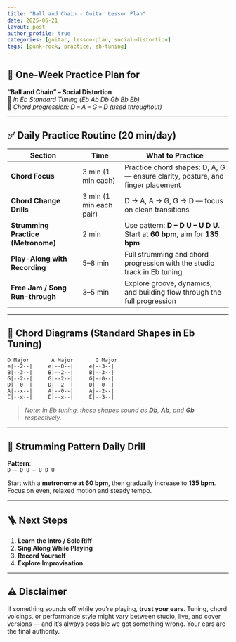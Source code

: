 ```yaml
---
title: "Ball and Chain - Guitar Lesson Plan"
date: 2025-06-21
layout: post
author_profile: true
categories: [guitar, lesson-plan, social-distortion]
tags: [punk-rock, practice, eb-tuning]
---
```


## 🎸 One-Week Practice Plan for  
**“Ball and Chain” – Social Distortion**  
🔧 *In Eb Standard Tuning (Eb Ab Db Gb Bb Eb)*  
🎵 *Chord progression: D – A – G – D (used throughout)*

---

## ✅ Daily Practice Routine (20 min/day)

| Section | Time | What to Practice |
|--------|------|------------------|
| **Chord Focus** | 3 min (1 min each) | Practice chord shapes: D, A, G — ensure clarity, posture, and finger placement |
| **Chord Change Drills** | 3 min (1 min each pair) | D → A, A → G, G → D — focus on clean transitions |
| **Strumming Practice (Metronome)** | 2 min | Use pattern: **D – D U – U D U**. Start at **60 bpm**, aim for **135 bpm** |
| **Play-Along with Recording** | 5–8 min | Full strumming and chord progression with the studio track in Eb tuning |
| **Free Jam / Song Run-through** | 3–5 min | Explore groove, dynamics, and building flow through the full progression |

---

## 🎼 Chord Diagrams (Standard Shapes in Eb Tuning)

```
D Major       A Major       G Major
e|--2--|     e|--0--|     e|--3--|
B|--3--|     B|--2--|     B|--3--|
G|--2--|     G|--2--|     G|--0--|
D|--0--|     D|--2--|     D|--0--|
A|--x--|     A|--0--|     A|--2--|
E|--x--|     E|--x--|     E|--3--|
```

> *Note: In Eb tuning, these shapes sound as **Db**, **Ab**, and **Gb** respectively.*

---

## 🔁 Strumming Pattern Daily Drill

**Pattern**:  
`D – D U – U D U`

Start with a **metronome at 60 bpm**, then gradually increase to **135 bpm**. Focus on even, relaxed motion and steady tempo.

---

## 🪜 Next Steps

1. **Learn the Intro / Solo Riff**  
2. **Sing Along While Playing**  
3. **Record Yourself**  
4. **Explore Improvisation**

---

## ⚠️ Disclaimer

If something sounds off while you're playing, **trust your ears**. Tuning, chord voicings, or performance style might vary between studio, live, and cover versions — and it’s always possible we got something wrong. Your ears are the final authority.
